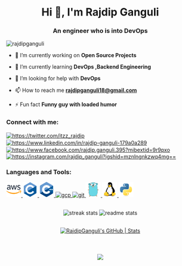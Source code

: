 <h1 align="center">Hi 👋, I'm Rajdip Ganguli</h1>
<h3 align="center">An engineer who is into DevOps</h3>

<p align="left"> <img src="https://komarev.com/ghpvc/?username=rajdipganguli&label=Profile%20views&color=0e75b6&style=flat" alt="rajdipganguli" /> </p>

- 🔭 I’m currently working on **Open Source Projects**

- 🌱 I’m currently learning **DevOps ,Backend Engineering**

- 🤝 I’m looking for help with **DevOps**

- 📫 How to reach me **rajdipganguli18@gmail.com**

- ⚡ Fun fact **Funny guy with loaded humor**

<h3 align="left">Connect with me:</h3>
<p align="left">
<a href="https://twitter.com/https://twitter.com/itzz_rajdip" target="blank"><img align="center" src="https://raw.githubusercontent.com/rahuldkjain/github-profile-readme-generator/master/src/images/icons/Social/twitter.svg" alt="https://twitter.com/itzz_rajdip" height="30" width="40" /></a>
<a href="https://linkedin.com/in/https://www.linkedin.com/in/RajdipGanguli" target="blank"><img align="center" src="https://raw.githubusercontent.com/rahuldkjain/github-profile-readme-generator/master/src/images/icons/Social/linked-in-alt.svg" alt="https://www.linkedin.com/in/rajdip-ganguli-179a0a289" height="30" width="40" /></a>
<a href="https://fb.com/https://www.facebook.com/rajdip.ganguli.395?mibextid=9r9pxo" target="blank"><img align="center" src="https://raw.githubusercontent.com/rahuldkjain/github-profile-readme-generator/master/src/images/icons/Social/facebook.svg" alt="https://www.facebook.com/rajdip.ganguli.395?mibextid=9r9pxo" height="30" width="40" /></a>
<a href="https://instagram.com/https://instagram.com/rajdip_ganguli?igshid=mznlngnkzwq4mg==" target="blank"><img align="center" src="https://raw.githubusercontent.com/rahuldkjain/github-profile-readme-generator/master/src/images/icons/Social/instagram.svg" alt="https://instagram.com/rajdip_ganguli?igshid=mznlngnkzwq4mg==" height="30" width="40" /></a>
</p>

<h3 align="left">Languages and Tools:</h3>
<p align="left"> <a href="https://aws.amazon.com" target="_blank" rel="noreferrer"> <img src="https://raw.githubusercontent.com/devicons/devicon/master/icons/amazonwebservices/amazonwebservices-original-wordmark.svg" alt="aws" width="40" height="40"/> </a> <a href="https://www.cprogramming.com/" target="_blank" rel="noreferrer"> <img src="https://raw.githubusercontent.com/devicons/devicon/master/icons/c/c-original.svg" alt="c" width="40" height="40"/> </a> <a href="https://www.w3schools.com/cpp/" target="_blank" rel="noreferrer"> <img src="https://raw.githubusercontent.com/devicons/devicon/master/icons/cplusplus/cplusplus-original.svg" alt="cplusplus" width="40" height="40"/> </a> <a href="https://cloud.google.com" target="_blank" rel="noreferrer"> <img src="https://www.vectorlogo.zone/logos/google_cloud/google_cloud-icon.svg" alt="gcp" width="40" height="40"/> </a> <a href="https://git-scm.com/" target="_blank" rel="noreferrer"> <img src="https://www.vectorlogo.zone/logos/git-scm/git-scm-icon.svg" alt="git" width="40" height="40"/> </a> <a href="https://golang.org" target="_blank" rel="noreferrer"> <img src="https://raw.githubusercontent.com/devicons/devicon/master/icons/go/go-original.svg" alt="go" width="40" height="40"/> </a> <a href="https://www.linux.org/" target="_blank" rel="noreferrer"> <img src="https://raw.githubusercontent.com/devicons/devicon/master/icons/linux/linux-original.svg" alt="linux" width="40" height="40"/> </a> <a href="https://www.python.org" target="_blank" rel="noreferrer"> <img src="https://raw.githubusercontent.com/devicons/devicon/master/icons/python/python-original.svg" alt="python" width="40" height="40"/> </a> </p>

<br>
<div align="center">
  <img width=410 src="https://streak-stats.demolab.com/?user=RajdipGanguli&theme=shades-of-purple&border_radius=10" alt="streak stats"/>

  <img width=390 src="https://github-readme-stats-salesp07.vercel.app/api?username=RajdipGanguli&count_private=true&show_icons=true&theme=shades-of-purple&rank_icon=github&border_radius=10" alt="readme stats" />
  <br/>
<!--  <img width=325 align="right" src="https://github-readme-stats-salesp07.vercel.app/api/top-langs/?username=RajdipGanguli&hide=HTML&langs_count=8&layout=compact&theme=shades-of-purple&border_radius=10&size_weight=0.5&count_weight=0.5&exclude_repo=github-readme-stats" alt="top langs" /> -->
</div>

<br>
<div align="center">
    
[![RajdipGanguli's GitHub | Stats](https://stats.quine.sh/RajdipGanguli/github?theme=dark)](https://quine.sh?utm_source=widgets&utm_campaign=RajdipGanguli)

</div>
<br/>

<h3 align="center">
    <img src="https://readme-typing-svg.herokuapp.com/?font=Righteous&size=25&center=true&vCenter=true&width=500&height=70&duration=4000&lines=Thanks+for+visiting!+✌️;+Shoot+me+a+message+on+Linkedin!;I'm+always+down+to+collab+:)">
</h3>

<br/>


